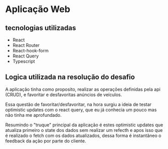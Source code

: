 # Aplicação Web

## tecnologias utilizadas

-   React
-   React Router
-   React-hook-form
-   React Query
-   Typescript

## Logica utilizada na resolução do desafio

A aplicação tinha como proposito, realizar as operações definidas pela api (CRUD), e favoritar e desfavoritas anúncios de veículos.

Essa questão de favoritar/desfavoritar, na hora surgiu a ideia de testar optimistic updates com o react query, que eu já conhecia um pouco mas não tinha me aprofundado.

Resumindo o "truque" principal da aplicação é estes optimistic updates que atualiza primeiro o state dos dados sem realizar um refecth e apos isso que é realizado o fetch com os dados atualizados, dessa forma é instantâneo o feedback da ação por parte do cliente.
